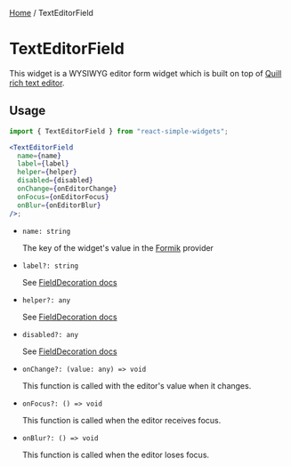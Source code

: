[Home](../../../README.md) / TextEditorField

# TextEditorField

This widget is a WYSIWYG editor form widget which is built on top of [Quill rich text editor](https://quilljs.com/).

## Usage

```jsx
import { TextEditorField } from "react-simple-widgets";

<TextEditorField
  name={name}
  label={label}
  helper={helper}
  disabled={disabled}
  onChange={onEditorChange}
  onFocus={onEditorFocus}
  onBlur={onEditorBlur}
/>;
```

- `name: string`

  The key of the widget's value in the [Formik](https://jaredpalmer.com/formik/) provider

- `label?: string`

  See [FieldDecoration docs](../field-decoration/field-decoration-usage.md)

- `helper?: any`

  See [FieldDecoration docs](../field-decoration/field-decoration-usage.md)

- `disabled?: any`

  See [FieldDecoration docs](../field-decoration/field-decoration-usage.md)

- `onChange?: (value: any) => void`

  This function is called with the editor's value when it changes.

- `onFocus?: () => void`

  This function is called when the editor receives focus.

- `onBlur?: () => void`

  This function is called when the editor loses focus.
